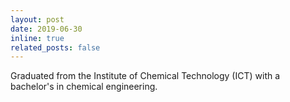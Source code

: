 ```yaml
---
layout: post
date: 2019-06-30
inline: true
related_posts: false
---
```


Graduated from the Institute of Chemical Technology (ICT) with a bachelor's in chemical engineering.
